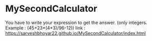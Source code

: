 # MySecondCalculator
You have to write your expression to get the answer. (only integers. Example : (45+23*(4*3)/96-12))
link : https://sarveshbhoyar22.github.io/MySecondCalculator/index.html
